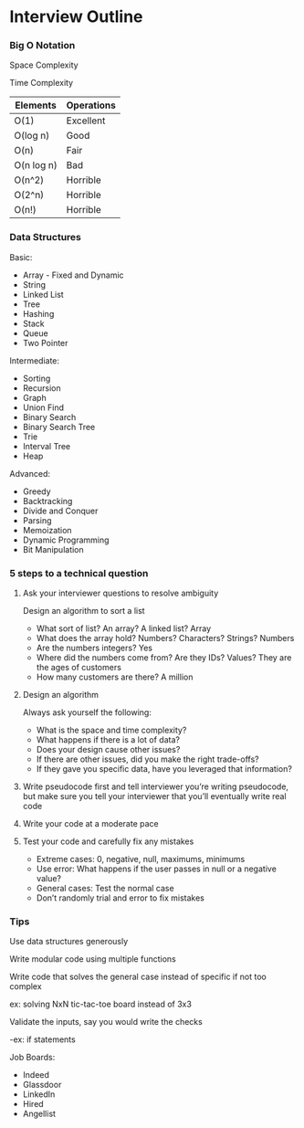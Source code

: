 # Interview Outline

### Big O Notation
Space Complexity

Time Complexity

Elements|Operations|
|---|---|
|O(1)|Excellent|
|O(log n)|Good|
|O(n)|Fair|
|O(n log n)|Bad|
|O(n^2)|Horrible|
|O(2^n)|Horrible|
|O(n!)|Horrible|

### Data Structures

Basic:
- Array - Fixed and Dynamic
- String
- Linked List
- Tree
- Hashing
- Stack
- Queue
- Two Pointer

Intermediate:
- Sorting
- Recursion
- Graph
- Union Find
- Binary Search
- Binary Search Tree
- Trie
- Interval Tree
- Heap

Advanced:
- Greedy
- Backtracking
- Divide and Conquer
- Parsing
- Memoization
- Dynamic Programming
- Bit Manipulation

### 5 steps to a technical question

1. Ask your interviewer questions to resolve ambiguity

    Design an algorithm to sort a list
    - What sort of list? An array? A linked list? Array
    - What does the array hold? Numbers? Characters? Strings? Numbers
    - Are the numbers integers? Yes
    - Where did the numbers come from? Are they IDs? Values? They are the ages of customers
    - How many customers are there? A million

2. Design an algorithm

    Always ask yourself the following:
    - What is the space and time complexity?
    - What happens if there is a lot of data?
    - Does your design cause other issues?
    - If there are other issues, did you make the right trade-offs?
    - If they gave you specific data, have you leveraged that information?

3. Write pseudocode first and tell interviewer you’re writing pseudocode, but make sure you tell your interviewer that you’ll eventually write real code

4. Write your code at a moderate pace

5. Test your code and carefully fix any mistakes

    - Extreme cases: 0, negative, null, maximums, minimums
    - Use error: What happens if the user passes in null or a negative value?
    - General cases: Test the normal case
    - Don’t randomly trial and error to fix mistakes

### Tips

Use data structures generously

Write modular code using multiple functions

Write code that solves the general case instead of specific if not too complex

ex: solving NxN tic-tac-toe board instead of 3x3

Validate the inputs, say you would write the checks

-ex: if statements

Job Boards:

- Indeed
- Glassdoor
- LinkedIn
- Hired
- Angellist